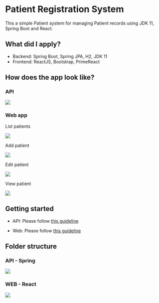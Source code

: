 # Patient Registration System

This a simple Patient system for managing Patient records using JDK 11, Spring Boot and React.

## What did I apply?

- Backend: Spring Boot, Spring JPA, H2, JDK 11
- Frontend: ReactJS, Bootstrap, PrimeReact

## How does the app look like?

### API

![](/screenshot/api-swagger.png)

### Web app

List patients

![](/screenshot/01-list.png)

Add patient

![](/screenshot/02-add.png)

Edit patient

![](/screenshot/03-edit.png)

View patient

![](/screenshot/04-view.png)


## Getting started

- API: Please follow [this guideline](/patient-registration-api/README.md)

- Web: Please follow [this guideline](/patient-registration-web/README.md)

## Folder structure

### API - Spring

![](/screenshot/api-spring-folder-structure.png)

### WEB - React

![](/screenshot/web-react-folder-structure.png)
